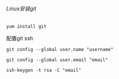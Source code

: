###### Linux安装git

```
yum install git
```

配置git ssh

```
git config --global user.name "username"

git config --global user.email "email"

ssh-keygen -t rsa -C "email"

```
